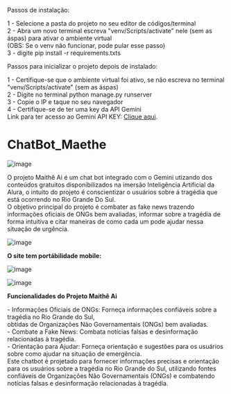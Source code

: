 Passos de instalação:

1 - Selecione a pasta do projeto no seu editor de códigos/terminal <br>
2 - Abra um novo terminal escreva "venv/Scripts/activate" nele (sem as áspas) para ativar o ambiente virtual <br>
(OBS: Se o venv não funcionar, pode pular esse passo) <br>
3 - digite pip install -r requirements.txts <br>


Passos para inicializar o projeto depois de instalado:

1 - Certifique-se que o ambiente virtual foi ativo, se não escreva no terminal "venv/Scripts/activate" (sem as áspas) <br>
2 - Digite no terminal python manage.py runserver <br>
3 - Copie o IP e taque no seu navegador <br>
4 - Certifique-se de ter uma key da API Gemini <br>
Link para ter acesso ao Gemini API KEY: [Clique aqui](https://aistudio.google.com/app/apikey/?utm_source=website&utm_medium=referral&utm_campaign=Alura&utm_content=).<br>


# ChatBot_Maethe
![image](https://github.com/bispado/ChatBot_Maeth-/assets/160679773/d98235f3-6f82-49d9-82e2-b86bb1a3b51d)

O projeto Maithê Ai é um chat bot integrado com o Gemini utizando dos conteúdos gratuitos disponibilizados na imersão Inteligência Artificial da Alura, o intuito do projeto é conscientizar o usuários sobre á tragédia que está ocorrendo no Rio Grande Do Sul. <br>
O objetivo principal do projeto é combater as fake news trazendo informações oficiais de ONGs bem avaliadas, informar sobre a tragédia de forma intuitiva e citar maneiras de como cada um pode ajudar nessa situação de urgência.

![image](https://github.com/bispado/ChatBot_Maeth-/assets/160679773/6371827d-0697-45dc-a58f-278afd636d3e)


**O site tem portábilidade mobile:**

![image](https://github.com/bispado/ChatBot_Maeth-/assets/160679773/eecbce33-d357-40e3-ad6e-934329b4e1a7)

![image](https://github.com/bispado/ChatBot_Maeth-/assets/160679773/88ddfd1a-9a87-4aeb-a220-306f76c78c07)

**Funcionalidades do Projeto Maithê Ai**

<div align="left">
- Informações Oficiais de ONGs: Forneça informações confiáveis sobre a tragédia no Rio Grande do Sul, <br> obtidas de Organizações Não Governamentais (ONGs) bem avaliadas. <br>
- Combate a Fake News: Combata notícias falsas e desinformação relacionadas à tragédia.  <br>
- Orientação para Ajudar: Forneça orientação e sugestões para os usuários sobre como ajudar na situação de emergência.  <br>
</div>
<div align="left">
Este chatbot é projetado para fornecer informações precisas e orientação para os usuários sobre a tragédia no Rio Grande do Sul, utilizando fontes confiáveis de Organizações Não Governamentais (ONGs) e combatendo notícias falsas e desinformação relacionadas à tragédia.
</div>
